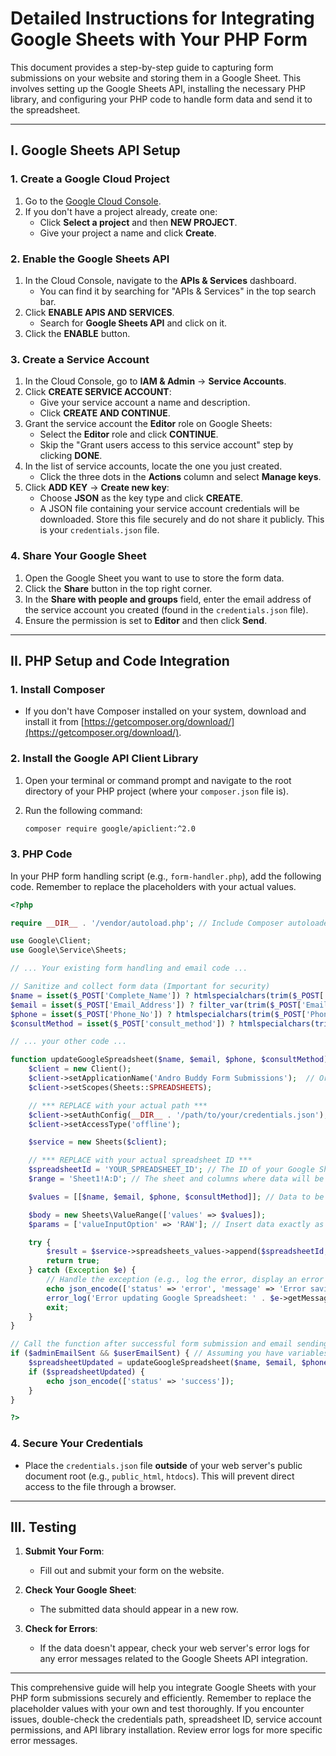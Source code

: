 # Detailed Instructions for Integrating Google Sheets with Your PHP Form

This document provides a step-by-step guide to capturing form submissions on your website and storing them in a Google Sheet. This involves setting up the Google Sheets API, installing the necessary PHP library, and configuring your PHP code to handle form data and send it to the spreadsheet.

---

## I. Google Sheets API Setup

### 1. Create a Google Cloud Project

1. Go to the [Google Cloud Console](https://console.cloud.google.com/).
2. If you don't have a project already, create one:
   - Click **Select a project** and then **NEW PROJECT**.
   - Give your project a name and click **Create**.

### 2. Enable the Google Sheets API

1. In the Cloud Console, navigate to the **APIs & Services** dashboard.
   - You can find it by searching for "APIs & Services" in the top search bar.
2. Click **ENABLE APIS AND SERVICES**.
   - Search for **Google Sheets API** and click on it.
3. Click the **ENABLE** button.

### 3. Create a Service Account

1. In the Cloud Console, go to **IAM & Admin** -> **Service Accounts**.
2. Click **CREATE SERVICE ACCOUNT**:
   - Give your service account a name and description.
   - Click **CREATE AND CONTINUE**.
3. Grant the service account the **Editor** role on Google Sheets:
   - Select the **Editor** role and click **CONTINUE**.
   - Skip the "Grant users access to this service account" step by clicking **DONE**.
4. In the list of service accounts, locate the one you just created.
   - Click the three dots in the **Actions** column and select **Manage keys**.
5. Click **ADD KEY** -> **Create new key**:
   - Choose **JSON** as the key type and click **CREATE**.
   - A JSON file containing your service account credentials will be downloaded. Store this file securely and do not share it publicly. This is your `credentials.json` file.

### 4. Share Your Google Sheet

1. Open the Google Sheet you want to use to store the form data.
2. Click the **Share** button in the top right corner.
3. In the **Share with people and groups** field, enter the email address of the service account you created (found in the `credentials.json` file).
4. Ensure the permission is set to **Editor** and then click **Send**.

---

## II. PHP Setup and Code Integration

### 1. Install Composer

- If you don't have Composer installed on your system, download and install it from [https://getcomposer.org/download/](https://getcomposer.org/download/).

### 2. Install the Google API Client Library

1. Open your terminal or command prompt and navigate to the root directory of your PHP project (where your `composer.json` file is).
2. Run the following command:

   ```sh
   composer require google/apiclient:^2.0
   ```

### 3. PHP Code

In your PHP form handling script (e.g., `form-handler.php`), add the following code. Remember to replace the placeholders with your actual values.

```php
<?php

require __DIR__ . '/vendor/autoload.php'; // Include Composer autoloader

use Google\Client;
use Google\Service\Sheets;

// ... Your existing form handling and email code ...

// Sanitize and collect form data (Important for security)
$name = isset($_POST['Complete_Name']) ? htmlspecialchars(trim($_POST['Complete_Name'])) : '';
$email = isset($_POST['Email_Address']) ? filter_var(trim($_POST['Email_Address']), FILTER_SANITIZE_EMAIL) : '';
$phone = isset($_POST['Phone_No']) ? htmlspecialchars(trim($_POST['Phone_No'])) : '';
$consultMethod = isset($_POST['consult_method']) ? htmlspecialchars(trim($_POST['consult_method'])) : '';

// ... your other code ...

function updateGoogleSpreadsheet($name, $email, $phone, $consultMethod) {
    $client = new Client();
    $client->setApplicationName('Andro Buddy Form Submissions');  // Or a suitable name for your application
    $client->setScopes(Sheets::SPREADSHEETS);

    // *** REPLACE with your actual path ***
    $client->setAuthConfig(__DIR__ . '/path/to/your/credentials.json'); // Path to your downloaded credentials.json
    $client->setAccessType('offline');

    $service = new Sheets($client);

    // *** REPLACE with your actual spreadsheet ID ***
    $spreadsheetId = 'YOUR_SPREADSHEET_ID'; // The ID of your Google Sheet
    $range = 'Sheet1!A:D'; // The sheet and columns where data will be added

    $values = [[$name, $email, $phone, $consultMethod]]; // Data to be inserted

    $body = new Sheets\ValueRange(['values' => $values]);
    $params = ['valueInputOption' => 'RAW']; // Insert data exactly as provided (important for numbers and dates)

    try {
        $result = $service->spreadsheets_values->append($spreadsheetId, $range, $body, $params);
        return true;
    } catch (Exception $e) {
        // Handle the exception (e.g., log the error, display an error message)
        echo json_encode(['status' => 'error', 'message' => 'Error saving data: ' . $e->getMessage()]);
        error_log('Error updating Google Spreadsheet: ' . $e->getMessage());
        exit;
    }
}

// Call the function after successful form submission and email sending
if ($adminEmailSent && $userEmailSent) { // Assuming you have variables like this to check if email was sent
    $spreadsheetUpdated = updateGoogleSpreadsheet($name, $email, $phone, $consultMethod);
    if ($spreadsheetUpdated) {
        echo json_encode(['status' => 'success']);
    } 
}

?>
```

### 4. Secure Your Credentials

- Place the `credentials.json` file **outside** of your web server's public document root (e.g., `public_html`, `htdocs`). This will prevent direct access to the file through a browser.

---

## III. Testing

1. **Submit Your Form**:
   - Fill out and submit your form on the website.

2. **Check Your Google Sheet**:
   - The submitted data should appear in a new row.

3. **Check for Errors**:
   - If the data doesn't appear, check your web server's error logs for any error messages related to the Google Sheets API integration.

---

This comprehensive guide will help you integrate Google Sheets with your PHP form submissions securely and efficiently. Remember to replace the placeholder values with your own and test thoroughly. If you encounter issues, double-check the credentials path, spreadsheet ID, service account permissions, and API library installation. Review error logs for more specific error messages.